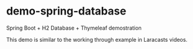 # demo-spring-database

Spring Boot + H2 Database + Thymeleaf demostration

This demo is similar to the working through example in Laracasts videos.
